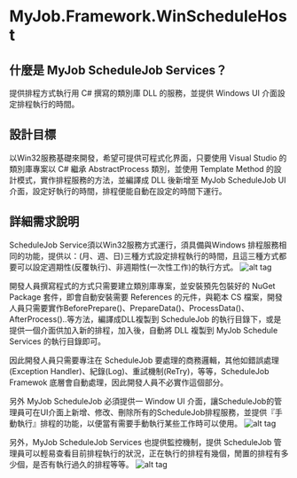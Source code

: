 # MyJob.Framework.WinScheduleHost

## 什麼是 MyJob ScheduleJob Services？
提供排程方式執行用 C# 撰寫的類別庫 DLL 的服務，並提供 Windows UI 介面設定排程執行的時間。

## 設計目標
以Win32服務基礎來開發，希望可提供可程式化界面，只要使用 Visual Studio 的類別庫專案以 C# 繼承 AbstractProcess 類別，並使用 Template Method 的設計模式，實作排程服務的方法，並編譯成 DLL 後新增至 MyJob ScheduleJob UI介面，設定好執行的時間，排程便能自動在設定的時間下運行。

## 詳細需求說明
ScheduleJob Service須以Win32服務方式運行，須具備與Windows 排程服務相同的功能，提供以：(月、週、日)三種方式設定排程執行的時間，且這三種方式都要可以設定週期性(反覆執行)、非週期性(一次性工作)的執行方式。
![alt tag](http://i.imgur.com/twuFqWR.jpg)

開發人員撰寫程式的方式只需要建立類別庫專案，並安裝預先包裝好的 NuGet Package 套件，即會自動安裝需要 References 的元件，與範本 CS 檔案，開發人員只需要實作BeforePrepare()、PrepareData()、ProcessData()、AfterProcess()..等方法，編譯成DLL複製到 ScheduleJob 的執行目錄下，或是提供一個介面供加入新的排程，加入後，自動將 DLL 複製到 MyJob Schedule Services 的執行目錄即可。

因此開發人員只需要專注在 ScheduleJob 要處理的商務邏輯，其他如錯誤處理 (Exception Handler)、紀錄(Log)、重試機制(ReTry)，等等，ScheduleJob Framewok 底層會自動處理，因此開發人員不必實作這個部分。

另外 MyJob ScheduleJob 必須提供一 Window UI 介面，讓ScheduleJob的管理員可在UI介面上新增、修改、刪除所有的ScheduleJob排程服務，並提供『手動執行』排程的功能，以便當有需要手動執行某些工作時可以使用。
![alt tag](http://i.imgur.com/sfhUWF1.jpg)

另外，MyJob ScheduleJob Services 也提供監控機制，提供 ScheduleJob 管理員可以輕易查看目前排程執行的狀況，正在執行的排程有幾個，閒置的排程有多少個，是否有執行過久的排程等等。
![alt tag](http://i.imgur.com/3mwIgKe.jpg)
